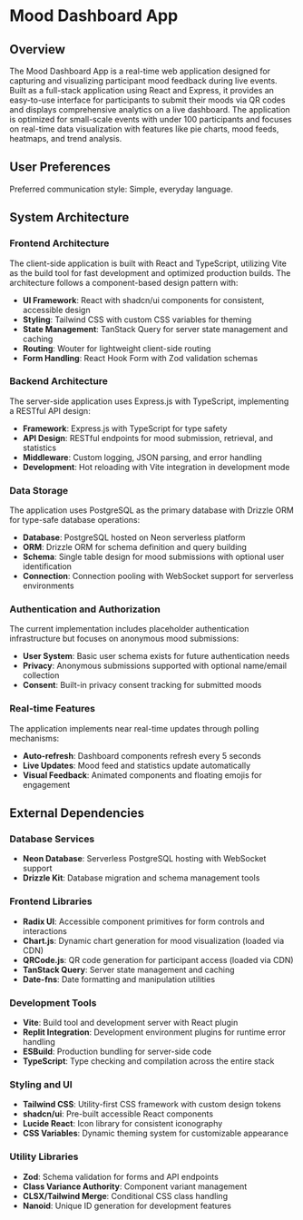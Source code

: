 # Mood Dashboard App

## Overview

The Mood Dashboard App is a real-time web application designed for capturing and visualizing participant mood feedback during live events. Built as a full-stack application using React and Express, it provides an easy-to-use interface for participants to submit their moods via QR codes and displays comprehensive analytics on a live dashboard. The application is optimized for small-scale events with under 100 participants and focuses on real-time data visualization with features like pie charts, mood feeds, heatmaps, and trend analysis.

## User Preferences

Preferred communication style: Simple, everyday language.

## System Architecture

### Frontend Architecture
The client-side application is built with React and TypeScript, utilizing Vite as the build tool for fast development and optimized production builds. The architecture follows a component-based design pattern with:

- **UI Framework**: React with shadcn/ui components for consistent, accessible design
- **Styling**: Tailwind CSS with custom CSS variables for theming
- **State Management**: TanStack Query for server state management and caching
- **Routing**: Wouter for lightweight client-side routing
- **Form Handling**: React Hook Form with Zod validation schemas

### Backend Architecture  
The server-side application uses Express.js with TypeScript, implementing a RESTful API design:

- **Framework**: Express.js with TypeScript for type safety
- **API Design**: RESTful endpoints for mood submission, retrieval, and statistics
- **Middleware**: Custom logging, JSON parsing, and error handling
- **Development**: Hot reloading with Vite integration in development mode

### Data Storage
The application uses PostgreSQL as the primary database with Drizzle ORM for type-safe database operations:

- **Database**: PostgreSQL hosted on Neon serverless platform
- **ORM**: Drizzle ORM for schema definition and query building
- **Schema**: Single table design for mood submissions with optional user identification
- **Connection**: Connection pooling with WebSocket support for serverless environments

### Authentication and Authorization
The current implementation includes placeholder authentication infrastructure but focuses on anonymous mood submissions:

- **User System**: Basic user schema exists for future authentication needs
- **Privacy**: Anonymous submissions supported with optional name/email collection
- **Consent**: Built-in privacy consent tracking for submitted moods

### Real-time Features
The application implements near real-time updates through polling mechanisms:

- **Auto-refresh**: Dashboard components refresh every 5 seconds
- **Live Updates**: Mood feed and statistics update automatically
- **Visual Feedback**: Animated components and floating emojis for engagement

## External Dependencies

### Database Services
- **Neon Database**: Serverless PostgreSQL hosting with WebSocket support
- **Drizzle Kit**: Database migration and schema management tools

### Frontend Libraries
- **Radix UI**: Accessible component primitives for form controls and interactions
- **Chart.js**: Dynamic chart generation for mood visualization (loaded via CDN)
- **QRCode.js**: QR code generation for participant access (loaded via CDN)
- **TanStack Query**: Server state management and caching
- **Date-fns**: Date formatting and manipulation utilities

### Development Tools
- **Vite**: Build tool and development server with React plugin
- **Replit Integration**: Development environment plugins for runtime error handling
- **ESBuild**: Production bundling for server-side code
- **TypeScript**: Type checking and compilation across the entire stack

### Styling and UI
- **Tailwind CSS**: Utility-first CSS framework with custom design tokens
- **shadcn/ui**: Pre-built accessible React components
- **Lucide React**: Icon library for consistent iconography
- **CSS Variables**: Dynamic theming system for customizable appearance

### Utility Libraries
- **Zod**: Schema validation for forms and API endpoints
- **Class Variance Authority**: Component variant management
- **CLSX/Tailwind Merge**: Conditional CSS class handling
- **Nanoid**: Unique ID generation for development features
